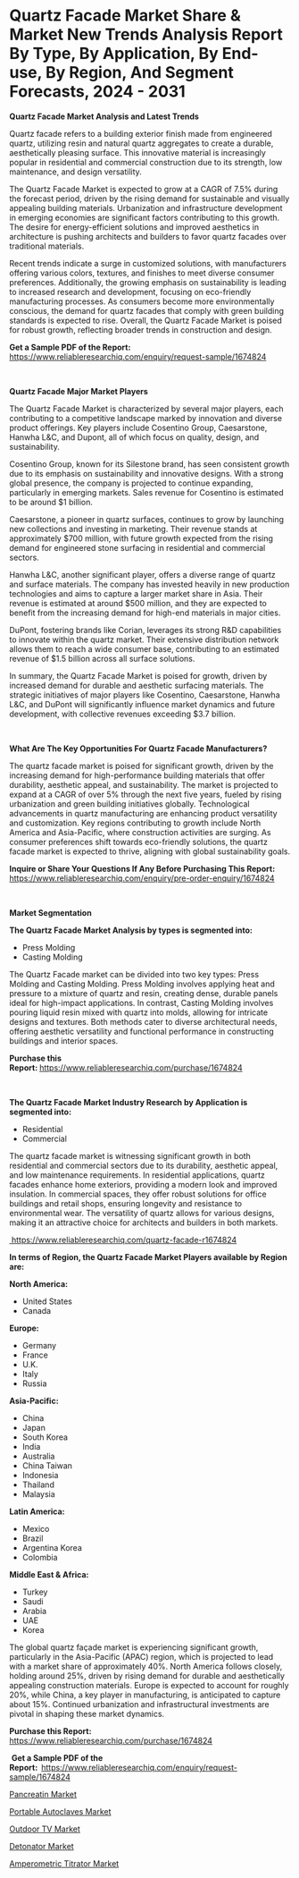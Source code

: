 <p><h1>Quartz Facade Market Share & Market New Trends Analysis Report By Type, By Application, By End-use, By Region, And Segment Forecasts, 2024 - 2031</h1></p><p><strong>Quartz Facade Market Analysis and Latest Trends</strong></p>
<p><p>Quartz facade refers to a building exterior finish made from engineered quartz, utilizing resin and natural quartz aggregates to create a durable, aesthetically pleasing surface. This innovative material is increasingly popular in residential and commercial construction due to its strength, low maintenance, and design versatility. </p><p>The Quartz Facade Market is expected to grow at a CAGR of 7.5% during the forecast period, driven by the rising demand for sustainable and visually appealing building materials. Urbanization and infrastructure development in emerging economies are significant factors contributing to this growth. The desire for energy-efficient solutions and improved aesthetics in architecture is pushing architects and builders to favor quartz facades over traditional materials.</p><p>Recent trends indicate a surge in customized solutions, with manufacturers offering various colors, textures, and finishes to meet diverse consumer preferences. Additionally, the growing emphasis on sustainability is leading to increased research and development, focusing on eco-friendly manufacturing processes. As consumers become more environmentally conscious, the demand for quartz facades that comply with green building standards is expected to rise. Overall, the Quartz Facade Market is poised for robust growth, reflecting broader trends in construction and design.</p></p>
<p><strong>Get a Sample PDF of the Report:&nbsp;</strong> <a href="https://www.reliableresearchiq.com/enquiry/request-sample/1674824?utm_campaign=1404&utm_medium=2&utm_source=Github&utm_content=ia&utm_term=10102024&utm_id=quartz-facade">https://www.reliableresearchiq.com/enquiry/request-sample/1674824</a></p>
<p>&nbsp;</p>
<p><strong>Quartz Facade Major Market Players</strong></p>
<p><p>The Quartz Facade Market is characterized by several major players, each contributing to a competitive landscape marked by innovation and diverse product offerings. Key players include Cosentino Group, Caesarstone, Hanwha L&C, and Dupont, all of which focus on quality, design, and sustainability.</p><p>Cosentino Group, known for its Silestone brand, has seen consistent growth due to its emphasis on sustainability and innovative designs. With a strong global presence, the company is projected to continue expanding, particularly in emerging markets. Sales revenue for Cosentino is estimated to be around $1 billion.</p><p>Caesarstone, a pioneer in quartz surfaces, continues to grow by launching new collections and investing in marketing. Their revenue stands at approximately $700 million, with future growth expected from the rising demand for engineered stone surfacing in residential and commercial sectors.</p><p>Hanwha L&C, another significant player, offers a diverse range of quartz and surface materials. The company has invested heavily in new production technologies and aims to capture a larger market share in Asia. Their revenue is estimated at around $500 million, and they are expected to benefit from the increasing demand for high-end materials in major cities.</p><p>DuPont, fostering brands like Corian, leverages its strong R&D capabilities to innovate within the quartz market. Their extensive distribution network allows them to reach a wide consumer base, contributing to an estimated revenue of $1.5 billion across all surface solutions.</p><p>In summary, the Quartz Facade Market is poised for growth, driven by increased demand for durable and aesthetic surfacing materials. The strategic initiatives of major players like Cosentino, Caesarstone, Hanwha L&C, and DuPont will significantly influence market dynamics and future development, with collective revenues exceeding $3.7 billion.</p></p>
<p>&nbsp;</p>
<p><strong>What Are The Key Opportunities For Quartz Facade Manufacturers?</strong></p>
<p><p>The quartz facade market is poised for significant growth, driven by the increasing demand for high-performance building materials that offer durability, aesthetic appeal, and sustainability. The market is projected to expand at a CAGR of over 5% through the next five years, fueled by rising urbanization and green building initiatives globally. Technological advancements in quartz manufacturing are enhancing product versatility and customization. Key regions contributing to growth include North America and Asia-Pacific, where construction activities are surging. As consumer preferences shift towards eco-friendly solutions, the quartz facade market is expected to thrive, aligning with global sustainability goals.</p></p>
<p><strong>Inquire or Share Your Questions If Any Before Purchasing This Report:</strong> <a href="https://www.reliableresearchiq.com/enquiry/pre-order-enquiry/1674824?utm_campaign=1404&utm_medium=2&utm_source=Github&utm_content=ia&utm_term=10102024&utm_id=quartz-facade">https://www.reliableresearchiq.com/enquiry/pre-order-enquiry/1674824</a></p>
<p>&nbsp;</p>
<p><strong>Market Segmentation</strong></p>
<p><strong>The Quartz Facade Market Analysis by types is segmented into:</strong></p>
<p><ul><li>Press Molding</li><li>Casting Molding</li></ul></p>
<p><p>The Quartz Facade market can be divided into two key types: Press Molding and Casting Molding. Press Molding involves applying heat and pressure to a mixture of quartz and resin, creating dense, durable panels ideal for high-impact applications. In contrast, Casting Molding involves pouring liquid resin mixed with quartz into molds, allowing for intricate designs and textures. Both methods cater to diverse architectural needs, offering aesthetic versatility and functional performance in constructing buildings and interior spaces.</p></p>
<p><strong>Purchase this Report:&nbsp;</strong><a href="https://www.reliableresearchiq.com/purchase/1674824?utm_campaign=1404&utm_medium=2&utm_source=Github&utm_content=ia&utm_term=10102024&utm_id=quartz-facade">https://www.reliableresearchiq.com/purchase/1674824</a></p>
<p>&nbsp;</p>
<p><strong>The Quartz Facade Market Industry Research by Application is segmented into:</strong></p>
<p><ul><li>Residential</li><li>Commercial</li></ul></p>
<p><p>The quartz facade market is witnessing significant growth in both residential and commercial sectors due to its durability, aesthetic appeal, and low maintenance requirements. In residential applications, quartz facades enhance home exteriors, providing a modern look and improved insulation. In commercial spaces, they offer robust solutions for office buildings and retail shops, ensuring longevity and resistance to environmental wear. The versatility of quartz allows for various designs, making it an attractive choice for architects and builders in both markets.</p></p>
<p><a href="https://www.reliableresearchiq.com/quartz-facade-r1674824?utm_campaign=1404&utm_medium=2&utm_source=Github&utm_content=ia&utm_term=10102024&utm_id=quartz-facade">&nbsp;https://www.reliableresearchiq.com/quartz-facade-r1674824</a></p>
<p><strong>In terms of Region, the Quartz Facade Market Players available by Region are:</strong></p>
<p>
    <p> <strong> North America: </strong>
        <ul>
            <li>United States</li>
            <li>Canada</li>
        </ul>
        </p> 
    <p> <strong> Europe: </strong>
        <ul>
            <li>Germany</li>
            <li>France</li>
            <li>U.K.</li>
            <li>Italy</li>
            <li>Russia</li>
        </ul>
        </p> 
    <p> <strong> Asia-Pacific: </strong>
        <ul>
            <li>China</li>
            <li>Japan</li>
            <li>South Korea</li>
            <li>India</li>
            <li>Australia</li>
            <li>China Taiwan</li>
            <li>Indonesia</li>
            <li>Thailand</li>
            <li>Malaysia</li>
        </ul>
        </p> 
    <p> <strong> Latin America: </strong>
        <ul>
            <li>Mexico</li>
            <li>Brazil</li>
            <li>Argentina Korea</li>
            <li>Colombia</li>
        </ul>
        </p> 
    <p> <strong> Middle East & Africa: </strong>
        <ul>
            <li>Turkey</li>
            <li>Saudi</li>
            <li>Arabia</li>
            <li>UAE</li>
            <li>Korea</li>
        </ul>
    </p>
    </p>
<p><p>The global quartz façade market is experiencing significant growth, particularly in the Asia-Pacific (APAC) region, which is projected to lead with a market share of approximately 40%. North America follows closely, holding around 25%, driven by rising demand for durable and aesthetically appealing construction materials. Europe is expected to account for roughly 20%, while China, a key player in manufacturing, is anticipated to capture about 15%. Continued urbanization and infrastructural investments are pivotal in shaping these market dynamics.</p></p>
<p><strong>Purchase this Report: </strong><a href="https://www.reliableresearchiq.com/purchase/1674824?utm_campaign=1404&utm_medium=2&utm_source=Github&utm_content=ia&utm_term=10102024&utm_id=quartz-facade">https://www.reliableresearchiq.com/purchase/1674824</a></p>
<p>&nbsp;<strong>Get a Sample PDF of the Report:&nbsp;&nbsp;</strong><a href="https://www.reliableresearchiq.com/enquiry/request-sample/1674824?utm_campaign=1404&utm_medium=2&utm_source=Github&utm_content=ia&utm_term=10102024&utm_id=quartz-facade">https://www.reliableresearchiq.com/enquiry/request-sample/1674824</a></p>
<p><strong></strong></p>
<p><p><a href="https://www.linkedin.com/pulse/pancreatin-market-analysis-product-segmentation-regional-forecasts-6edef?utm_campaign=1404&utm_medium=2&utm_source=Github&utm_content=ia&utm_term=10102024&utm_id=quartz-facade">Pancreatin Market</a></p><p><a href="https://www.linkedin.com/pulse/portable-autoclaves-market-outlook-forecast-from-2024-2031-q7eyf?utm_campaign=1404&utm_medium=2&utm_source=Github&utm_content=ia&utm_term=10102024&utm_id=quartz-facade">Portable Autoclaves Market</a></p><p><a href="https://www.linkedin.com/pulse/outdoor-tv-market-industry-trends-forecast-period-from-2024-7pvse?utm_campaign=1404&utm_medium=2&utm_source=Github&utm_content=ia&utm_term=10102024&utm_id=quartz-facade">Outdoor TV Market</a></p><p><a href="https://www.linkedin.com/pulse/detonator-market-global-insights-regional-analysis-2024--n4vuc?utm_campaign=1404&utm_medium=2&utm_source=Github&utm_content=ia&utm_term=10102024&utm_id=quartz-facade">Detonator Market</a></p><p><a href="https://github.com/NarcisoFerry/Market-Research-Report-List-1/blob/main/amperometric-titrator-market.md?utm_campaign=1404&utm_medium=2&utm_source=Github&utm_content=ia&utm_term=10102024&utm_id=quartz-facade">Amperometric Titrator Market</a></p></p>